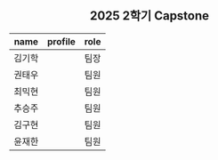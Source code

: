 <div align="center">

<h2>2025 2학기 Capstone</h2>

</div>

| name | profile | role |
|--------|--------|--------|
| 김기학 |  | 팀장 |
| 권태우 |  | 팀원 |
| 최믹현 |  | 팀원 |
| 추승주 |  | 팀원 |
| 김구현 |  | 팀원 |
| 윤재한 |  | 팀원 |
